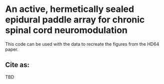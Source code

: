 # An active, hermetically sealed epidural paddle array for chronic spinal cord neuromodulation

This code can be used with the data to recreate the figures from the HD64 paper.

## Cite as:
TBD
